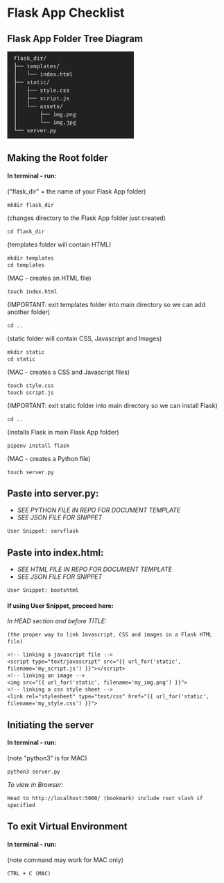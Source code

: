 # Flask App Checklist
## Flask App Folder Tree Diagram
<img src="flask-folder-tree.png" alt="Flask Folder Tree Diagram" height=200px>

## Making the Root folder
#### In terminal - run:
("flask_dir" = the name of your Flask App folder)

```
mkdir flask_dir 
```
(changes directory to the Flask App folder just created)
```
cd flask_dir 
```
(templates folder will contain HTML)

```
mkdir templates 
cd templates
```
(MAC - creates an HTML file)
```
touch index.html
```
(IMPORTANT: exit templates folder into main directory so we can add another folder)
```
cd ..
```
(static folder will contain CSS, Javascript and Images)
```
mkdir static
cd static
```
(MAC - creates a CSS and Javascript files)
```
touch style.css
touch script.js
```
(IMPORTANT: exit static folder into main directory so we can install Flask)
```
cd .. 
```
(installs Flask in main Flask App folder)
```
pipenv install flask 
```
(MAC - creates a Python file)
```
touch server.py 
```

## Paste into server.py:
- <em> SEE PYTHON FILE IN REPO FOR DOCUMENT TEMPLATE </em>
- <em> SEE JSON FILE FOR SNIPPET </em>
```
User Snippet: servflask
```

## Paste into index.html:
- <em> SEE HTML FILE IN REPO FOR DOCUMENT TEMPLATE </em>
- <em> SEE JSON FILE FOR SNIPPET </em>
```
User Snippet: bootshtml
```
#### If using User Snippet, proceed here:
<em>In HEAD section and before TITLE:</em>
```
(the proper way to link Javascript, CSS and images in a Flask HTML file)
```

```
<!-- linking a javascript file -->
<script type="text/javascript" src="{{ url_for('static', filename='my_script.js') }}"></script>
<!-- linking an image -->
<img src="{{ url_for('static', filename='my_img.png') }}">
<!-- linking a css style sheet -->
<link rel="stylesheet" type="text/css" href="{{ url_for('static', filename='my_style.css') }}">
```

## Initiating the server
#### In terminal - run:
(note "python3" is for MAC)
```
python3 server.py
```

<em>To view in Browser:</em>
```
Head to http://localhost:5000/ (bookmark) include root slash if specified
```
## To exit Virtual Environment
#### In terminal - run:
(note command may work for MAC only)
```
CTRL + C (MAC)
```
